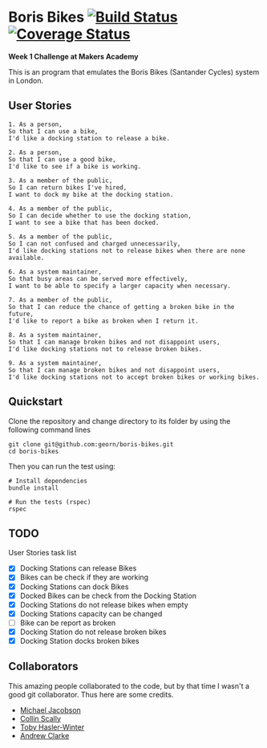 # Boris Bikes [![Build Status](https://travis-ci.org/georn/boris-bikes.svg?branch=CI-integration)](https://travis-ci.org/georn/boris-bikes) [![Coverage Status](https://coveralls.io/repos/github/georn/boris-bikes/badge.svg?branch=CI-integration)](https://coveralls.io/github/georn/boris-bikes?branch=CI-integration)
**Week 1 Challenge at Makers Academy**

This is an program that emulates the Boris Bikes (Santander Cycles) system in London.

## User Stories

```
1. As a person,
So that I can use a bike,
I'd like a docking station to release a bike.

2. As a person,
So that I can use a good bike,
I'd like to see if a bike is working.

3. As a member of the public,
So I can return bikes I've hired,
I want to dock my bike at the docking station.

4. As a member of the public,
So I can decide whether to use the docking station,
I want to see a bike that has been docked.

5. As a member of the public,
So I can not confused and charged unnecessarily,
I'd like docking stations not to release bikes when there are none available.

6. As a system maintainer,
So that busy areas can be served more effectively,
I want to be able to specify a larger capacity when necessary.

7. As a member of the public,
So that I can reduce the chance of getting a broken bike in the future,
I'd like to report a bike as broken when I return it.

8. As a system maintainer,
So that I can manage broken bikes and not disappoint users,
I'd like docking stations not to release broken bikes.

9. As a system maintainer,
So that I can manage broken bikes and not disappoint users,
I'd like docking stations not to accept broken bikes or working bikes.
```

## Quickstart

Clone the repository and change directory to its folder by using the following command lines

```
git clone git@github.com:georn/boris-bikes.git
cd boris-bikes
```

Then you can run the test using:

```
# Install dependencies
bundle install

# Run the tests (rspec)
rspec
```

## TODO

User Stories task list

- [x] Docking Stations can release Bikes
- [x] Bikes can be check if they are working
- [x] Docking Stations can dock Bikes
- [x] Docked Bikes can be check from the Docking Station  
- [x] Docking Stations do not release bikes when empty
- [x] Docking Stations capacity can be changed
- [ ] Bike can be report as broken
- [x] Docking Station do not release broken bikes
- [x] Docking Station docks broken bikes

## Collaborators

This amazing people collaborated to the code, but by that time I wasn't a good git collaborator. Thus here are some credits.

- [Michael Jacobson](https://github.com/michaelbjacobson)
- [Collin Scally](https://github.com/cdscally)
- [Toby Hasler-Winter](https://github.com/tobywinter)
- [Andrew Clarke](https://github.com/Dino982)
